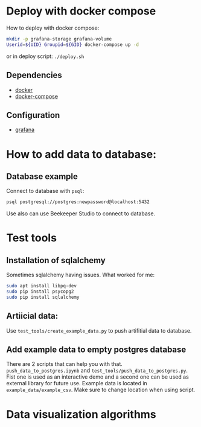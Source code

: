 

# Deploy with docker compose
How to deploy with docker compose:
```bash
mkdir -p grafana-storage grafana-volume
Userid=${UID} Groupid=${GID} docker-compose up -d
```
or in deploy script:
`./deploy.sh`

## Dependencies

* [docker](https://docs.docker.com/install/)
* [docker-compose](https://docs.docker.com/compose/install/)


## Configuration

* [grafana](https://grafana.com/docs/grafana/latest/installation/configuration/)

# How to add data to database:




## Database example

Connect to database with `psql`:
```bash
psql postgresql://postgres:newpassword@localhost:5432
```

Use also can use Beekeeper Studio to connect to database.


# Test tools

## Installation of sqlalchemy

Sometimes sqlalchemy having issues. What worked for me:
```bash
sudo apt install libpq-dev
sudo pip install psycopg2
sudo pip install sqlalchemy
```


## Artiicial data: 
Use `test_tools/create_example_data.py` to push artifitial data to database.

## Add example data to empty postgres database

There are 2 scripts that can help you with that. `push_data_to_postgres.ipynb` and `test_tools/push_data_to_postgres.py`. Fist one is used as an interactive demo and a second one can be used as external library for future use. Example data is located in `example_data/example_csv`. Make sure to change location when using script.



# Data visualization algorithms

